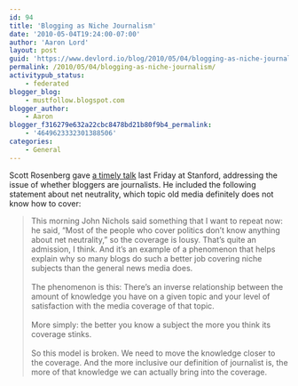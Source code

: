 ```yaml
---
id: 94
title: 'Blogging as Niche Journalism'
date: '2010-05-04T19:24:00-07:00'
author: 'Aaron Lord'
layout: post
guid: 'https://www.devlord.io/blog/2010/05/04/blogging-as-niche-journalism/'
permalink: /2010/05/04/blogging-as-niche-journalism/
activitypub_status:
    - federated
blogger_blog:
    - mustfollow.blogspot.com
blogger_author:
    - Aaron
blogger_f316279e632a22cbc8478bd21b80f9b4_permalink:
    - '4649623332301388506'
categories:
    - General
---
```


Scott Rosenberg gave <a href="http://www.wordyard.com/2010/05/03/no-more-bouncers-at-the-journalism-club-door/">a timely talk</a> last Friday at Stanford, addressing the issue of whether bloggers are journalists.  He included the following statement about net neutrality, which topic old media definitely does not know how to cover:<blockquote>This morning John Nichols said something that I want to repeat now: he said, “Most of the people who cover politics don’t know anything about net neutrality,” so the coverage is lousy. That’s quite an admission, I think. And it’s an example of a phenomenon that helps explain why so many blogs do such a better job covering niche subjects than the general news media does.<br /><br />The phenomenon is this: There’s an inverse relationship between the amount of knowledge you have on a given topic and your level of satisfaction with the media coverage of that topic.<br /><br />More simply: the better you know a subject the more you think its coverage stinks.<br /><br />So this model is broken. We need to move the knowledge closer to the coverage. And the more inclusive our definition of journalist is, the more of that knowledge we can actually bring into the coverage.</blockquote><div class="blogger-post-footer"></div>